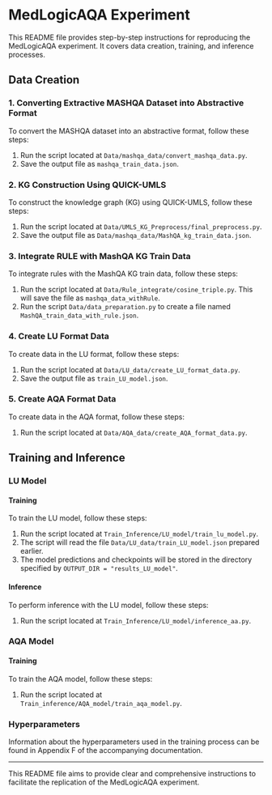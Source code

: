 # MedLogicAQA Experiment

This README file provides step-by-step instructions for reproducing the MedLogicAQA experiment. It covers data creation, training, and inference processes.

## Data Creation

### 1. Converting Extractive MASHQA Dataset into Abstractive Format
To convert the MASHQA dataset into an abstractive format, follow these steps:
1. Run the script located at `Data/mashqa_data/convert_mashqa_data.py`.
2. Save the output file as `mashqa_train_data.json`.

### 2. KG Construction Using QUICK-UMLS
To construct the knowledge graph (KG) using QUICK-UMLS, follow these steps:
1. Run the script located at `Data/UMLS_KG_Preprocess/final_preprocess.py`.
2. Save the output file as `Data/mashqa_data/MashQA_kg_train_data.json`.

### 3. Integrate RULE with MashQA KG Train Data
To integrate rules with the MashQA KG train data, follow these steps:
1. Run the script located at `Data/Rule_integrate/cosine_triple.py`. This will save the file as `mashqa_data_withRule`.
2. Run the script `Data/data_preparation.py` to create a file named `MashQA_train_data_with_rule.json`.

### 4. Create LU Format Data
To create data in the LU format, follow these steps:
1. Run the script located at `Data/LU_data/create_LU_format_data.py`.
2. Save the output file as `train_LU_model.json`.

### 5. Create AQA Format Data
To create data in the AQA format, follow these steps:
1. Run the script located at `Data/AQA_data/create_AQA_format_data.py`.

## Training and Inference

### LU Model

#### Training
To train the LU model, follow these steps:
1. Run the script located at `Train_Inference/LU_model/train_lu_model.py`.
2. The script will read the file `Data/LU_data/train_LU_model.json` prepared earlier.
3. The model predictions and checkpoints will be stored in the directory specified by `OUTPUT_DIR = "results_LU_model"`.

#### Inference
To perform inference with the LU model, follow these steps:
1. Run the script located at `Train_Inference/LU_model/inference_aa.py`.

### AQA Model

#### Training
To train the AQA model, follow these steps:
1. Run the script located at `Train_inference/AQA_model/train_aqa_model.py`.

### Hyperparameters
Information about the hyperparameters used in the training process can be found in Appendix F of the accompanying documentation.



---
This README file aims to provide clear and comprehensive instructions to facilitate the replication of the MedLogicAQA experiment.

